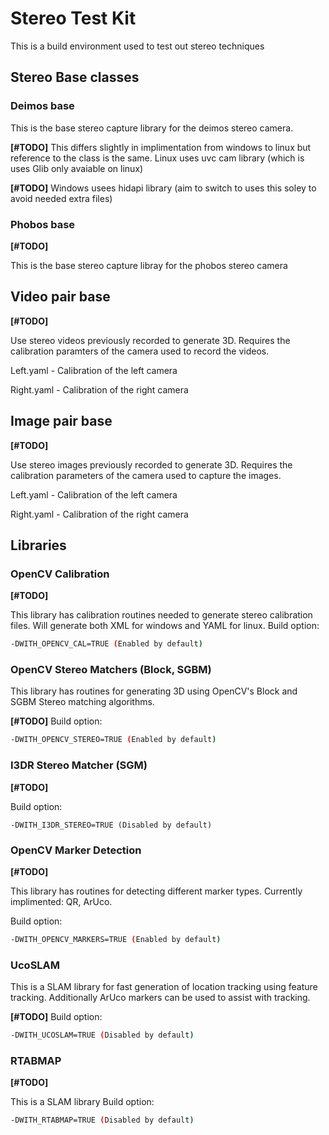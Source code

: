 # Stereo Test Kit
This is a build environment used to test out stereo techniques 

## Stereo Base classes
### Deimos base
This is the base stereo capture library for the deimos stereo camera. 

**[#TODO]** This differs slightly in implimentation from windows to linux but reference to the class is the same. 
Linux uses uvc cam library (which is uses Glib only avaiable on linux)

**[#TODO]** Windows usees hidapi library (aim to switch to uses this soley to avoid needed extra files)

### Phobos base
**[#TODO]**

This is the base stereo capture libray for the phobos stereo camera

## Video pair base
**[#TODO]**

Use stereo videos previously recorded to generate 3D. Requires the calibration paramters of the camera used to record the videos. 

Left.yaml - Calibration of the left camera

Right.yaml - Calibration of the right camera

## Image pair base
**[#TODO]**

Use stereo images previously recorded to generate 3D.
Requires the calibration parameters of the camera used to capture the images.

Left.yaml - Calibration of the left camera

Right.yaml - Calibration of the right camera

## Libraries
### OpenCV Calibration
**[#TODO]** 

This library has calibration routines needed to generate stereo calibration files. Will generate both XML for windows and YAML for linux.
Build option:
```bash
-DWITH_OPENCV_CAL=TRUE (Enabled by default)
```
### OpenCV Stereo Matchers (Block, SGBM)
This library has routines for generating 3D using OpenCV's Block and SGBM Stereo matching algorithms. 

**[#TODO]** 
Build option:
```bash
-DWITH_OPENCV_STEREO=TRUE (Enabled by default)
```
### I3DR Stereo Matcher (SGM)
**[#TODO]** 

Build option:
```
-DWITH_I3DR_STEREO=TRUE (Disabled by default)
```
### OpenCV Marker Detection
**[#TODO]**

This library has routines for detecting different marker types. Currently implimented: QR, ArUco. 

Build option:
```bash
-DWITH_OPENCV_MARKERS=TRUE (Enabled by default)
```
### UcoSLAM
This is a SLAM library for fast generation of location tracking using feature tracking. Additionally ArUco markers can be used to assist with tracking.

**[#TODO]** Build option:
```bash
-DWITH_UCOSLAM=TRUE (Disabled by default)
```
### RTABMAP 
**[#TODO]**

This is a SLAM library 
Build option:
```bash
-DWITH_RTABMAP=TRUE (Disabled by default)
```